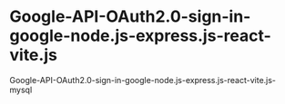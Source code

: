 # Google-API-OAuth2.0-sign-in-google-node.js-express.js-react-vite.js
Google-API-OAuth2.0-sign-in-google-node.js-express.js-react-vite.js-mysql

